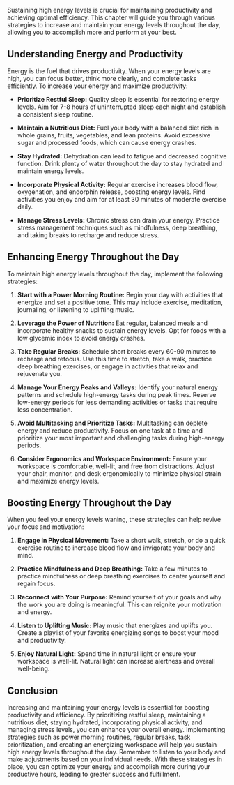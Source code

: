 
Sustaining high energy levels is crucial for maintaining productivity and achieving optimal efficiency. This chapter will guide you through various strategies to increase and maintain your energy levels throughout the day, allowing you to accomplish more and perform at your best.

Understanding Energy and Productivity
-------------------------------------

Energy is the fuel that drives productivity. When your energy levels are high, you can focus better, think more clearly, and complete tasks efficiently. To increase your energy and maximize productivity:

* **Prioritize Restful Sleep:** Quality sleep is essential for restoring energy levels. Aim for 7-8 hours of uninterrupted sleep each night and establish a consistent sleep routine.

* **Maintain a Nutritious Diet:** Fuel your body with a balanced diet rich in whole grains, fruits, vegetables, and lean proteins. Avoid excessive sugar and processed foods, which can cause energy crashes.

* **Stay Hydrated:** Dehydration can lead to fatigue and decreased cognitive function. Drink plenty of water throughout the day to stay hydrated and maintain energy levels.

* **Incorporate Physical Activity:** Regular exercise increases blood flow, oxygenation, and endorphin release, boosting energy levels. Find activities you enjoy and aim for at least 30 minutes of moderate exercise daily.

* **Manage Stress Levels:** Chronic stress can drain your energy. Practice stress management techniques such as mindfulness, deep breathing, and taking breaks to recharge and reduce stress.

Enhancing Energy Throughout the Day
-----------------------------------

To maintain high energy levels throughout the day, implement the following strategies:

1. **Start with a Power Morning Routine:** Begin your day with activities that energize and set a positive tone. This may include exercise, meditation, journaling, or listening to uplifting music.

2. **Leverage the Power of Nutrition:** Eat regular, balanced meals and incorporate healthy snacks to sustain energy levels. Opt for foods with a low glycemic index to avoid energy crashes.

3. **Take Regular Breaks:** Schedule short breaks every 60-90 minutes to recharge and refocus. Use this time to stretch, take a walk, practice deep breathing exercises, or engage in activities that relax and rejuvenate you.

4. **Manage Your Energy Peaks and Valleys:** Identify your natural energy patterns and schedule high-energy tasks during peak times. Reserve low-energy periods for less demanding activities or tasks that require less concentration.

5. **Avoid Multitasking and Prioritize Tasks:** Multitasking can deplete energy and reduce productivity. Focus on one task at a time and prioritize your most important and challenging tasks during high-energy periods.

6. **Consider Ergonomics and Workspace Environment:** Ensure your workspace is comfortable, well-lit, and free from distractions. Adjust your chair, monitor, and desk ergonomically to minimize physical strain and maximize energy levels.

Boosting Energy Throughout the Day
----------------------------------

When you feel your energy levels waning, these strategies can help revive your focus and motivation:

1. **Engage in Physical Movement:** Take a short walk, stretch, or do a quick exercise routine to increase blood flow and invigorate your body and mind.

2. **Practice Mindfulness and Deep Breathing:** Take a few minutes to practice mindfulness or deep breathing exercises to center yourself and regain focus.

3. **Reconnect with Your Purpose:** Remind yourself of your goals and why the work you are doing is meaningful. This can reignite your motivation and energy.

4. **Listen to Uplifting Music:** Play music that energizes and uplifts you. Create a playlist of your favorite energizing songs to boost your mood and productivity.

5. **Enjoy Natural Light:** Spend time in natural light or ensure your workspace is well-lit. Natural light can increase alertness and overall well-being.

Conclusion
----------

Increasing and maintaining your energy levels is essential for boosting productivity and efficiency. By prioritizing restful sleep, maintaining a nutritious diet, staying hydrated, incorporating physical activity, and managing stress levels, you can enhance your overall energy. Implementing strategies such as power morning routines, regular breaks, task prioritization, and creating an energizing workspace will help you sustain high energy levels throughout the day. Remember to listen to your body and make adjustments based on your individual needs. With these strategies in place, you can optimize your energy and accomplish more during your productive hours, leading to greater success and fulfillment.

